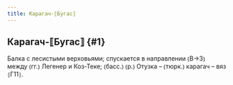 ```yaml
---
title: Карагач-⟦Бугас⟧
---
```

## Карагач-⟦Бугас⟧ {#1}

Балка с лесистыми верховьями; спускается в направлении ⦅В→З⦆ между ⦅гг.⦆ Легенер и Коз-Теке; ⦅басс.⦆ ⦅р.⦆ Отузка – ⦅тюрк.⦆ карагач – вяз ⦃Г11⦄.
